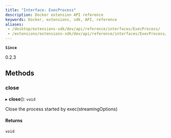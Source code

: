 ```yaml
---
title: "Interface: ExecProcess"
description: Docker extension API reference
keywords: Docker, extensions, sdk, API, reference
aliases:
 - /desktop/extensions-sdk/dev/api/reference/interfaces/ExecProcess/
 - /extensions/extensions-sdk/dev/api/reference/interfaces/ExecProcess/
---
```


**`Since`**

0.2.3

## Methods

### close

▸ **close**(): `void`

Close the process started by exec(streamingOptions)

#### Returns

`void`
